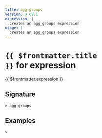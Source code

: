 ```yaml
---
title: agg-groups
version: 0.69.1
expression: |
  creates an agg_groups expression
usage: |
  creates an agg_groups expression
---
```


# <code>{{ $frontmatter.title }}</code> for expression

<div style='white-space: pre-wrap;margin-top: 10px'>{{ $frontmatter.expression }}</div>

## Signature

```> agg-groups ```

## Examples


```shell
>
```
